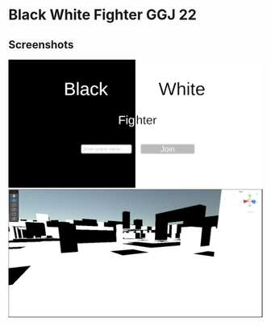 # Black White Fighter GGJ 22

## Screenshots

![screenshot-1](Screenshots/menu.png)
![screenshot-1](Screenshots/in-game.png)
